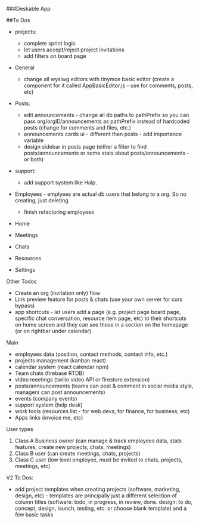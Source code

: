 ###Deskable App

##To Dos
- projects:
  - complete sprint logic 
  - let users accept/reject project invitations
  - add filters on board page

- General
  - change all wysiwg editors with tinymce basic editor (create a component for it called AppBasicEditor.js - use for comments, posts, etc)

- Posts:
  - edit announcements - change all db paths to pathPrefix so you can pass org/orgID/announcements as pathPrefix instead of hardcoded posts (change for comments and files, etc.)
  - announcements cards ui - different than posts - add importance variable
  - design sidebar in posts page (either a filter to find posts/announcements or some stats about posts/announcements -  or both)

- support:
  - add support system like Halp.

- Employees - emplyees are actual db users that belong to a org. So no creating, just deleting
  - finish refactoring employees

- Home
- Meetings
- Chats
- Resources
- Settings


Other Todos
- Create an org (invitation only) flow
- Link preview feature for posts & chats (use your own server for cors bypass)
- app shortcuts - let users add a page (e.g. project page board page, specific chat conversation, resource item page, etc) to their shortcuts on home screen and they can see those in a section on the homepage (or on rightbar under calendar)



Main
- employees data (position, contact methods, contact info, etc.)
- projects management (kanban react)
- calendar system (react calendar npm)
- Team chats (firebase RTDB)
- video meetings (twilio video API or firestore extension)
- posts/announcements (teams can post & comment in social media style, managers can post announcements)
- events (company events) 
- support system (help desk)
- work tools (resources list - for web devs, for finance, for business, etc)
- Apps links (invoice me, etc)

User types
1. Class A Business owner (can manage & track employees data, stats features, create new projects, chats, meetings)
2. Class B user (can create meetings, chats, projects)
3. Class C user (low level employee, must be invited to chats, projects, meetings, etc)


V2 To Dos:
- add project templates when creating projects (software, marketing, design, etc) - templates are principally just a different selection of column titles (software: todo, in progress, in review, done. design: to do, concept, design, launch, testing, etc. or choose blank template) and a few basic tasks